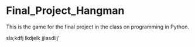 # Final_Project_Hangman
This is the game for the final project in the class on programming in Python. 

sla;kdfj lkdjelk jjlasdlij' 
